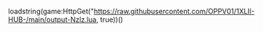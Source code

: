 
loadstring(game:HttpGet("https://raw.githubusercontent.com/OPPV01/1XLII-HUB-/main/output-Nzlz.lua, true))()
